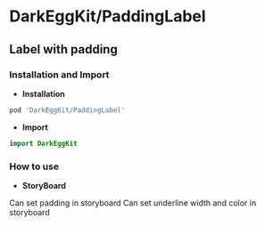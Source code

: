 #  DarkEggKit/PaddingLabel

## Label with padding

### Installation and Import

* **Installation**
```ruby
pod 'DarkEggKit/PaddingLabel'
```

* **Import**

```Swift
import DarkEggKit
```

### How to use

* **StoryBoard**

Can set padding in storyboard
Can set underline width and color in storyboard
